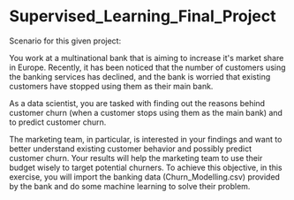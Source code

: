 # Supervised_Learning_Final_Project


Scenario for this given project: 

You work at a multinational bank that is aiming to increase it's market share in Europe. Recently, it has been noticed that the number of customers using the banking services has declined, and the bank is worried that existing customers have stopped using them as their main bank.

As a data scientist, you are tasked with finding out the reasons behind customer churn (when a customer stops using them as the main bank) and to predict customer churn.

The marketing team, in particular, is interested in your findings and want to better understand existing customer behavior and possibly predict customer churn. Your results will help the marketing team to use their budget wisely to target potential churners. To achieve this objective, in this exercise, you will import the banking data (Churn_Modelling.csv) provided by the bank and do some machine learning to solve their problem.
